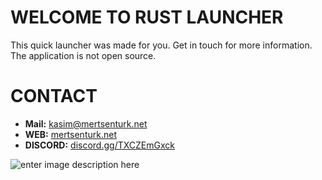 # WELCOME TO RUST LAUNCHER
This quick launcher was made for you. Get in touch for more information. The application is not open source.

# CONTACT
- **Mail:** [kasim@mertsenturk.net](mailto:kasim@mertsenturk.net "kasim@mertsenturk.net")
- **WEB:** [mertsenturk.net](https://mertsenturk.net "mertsenturk.net")
- **DISCORD:** [discord.gg/TXCZEmGxck](https://discord.gg/TXCZEmGxck "mertsenturk.net")

![enter image description here](https://github.com/mertinkotr/rust-launcher/blob/main/rustlauncher2.gif)
